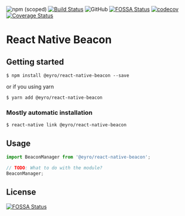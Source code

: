![npm (scoped)][npm-svg] [![Build Status][travis-svg]][travis-url] ![GitHub][license-svg] [![FOSSA Status][fossa-svg]][fossa-url] [![codecov][codecov-svg]][codecov-url] [![Coverage Status][coveralls-svg]][coveralls-url] 

# React Native Beacon

## Getting started

`$ npm install @eyro/react-native-beacon --save`

or if you using yarn

`$ yarn add @eyro/react-native-beacon`

### Mostly automatic installation

`$ react-native link @eyro/react-native-beacon`

## Usage
```javascript
import BeaconManager from '@eyro/react-native-beacon';

// TODO: What to do with the module?
BeaconManager;
```

## License
[![FOSSA Status](https://app.fossa.io/api/projects/git%2Bgithub.com%2Fcubeacon%2Freact-native-beacon.svg?type=large)](https://app.fossa.io/projects/git%2Bgithub.com%2Fcubeacon%2Freact-native-beacon?ref=badge_large)

[travis-svg]: https://travis-ci.org/cubeacon/react-native-beacon.svg?branch=master
[travis-url]: https://travis-ci.org/cubeacon/react-native-beacon
[fossa-svg]: https://app.fossa.com/api/projects/git%2Bgithub.com%2Fcubeacon%2Freact-native-beacon.svg?type=shield
[fossa-url]: https://app.fossa.com/projects/git%2Bgithub.com%2Fcubeacon%2Freact-native-beacon?ref=badge_shield
[codecov-svg]: https://codecov.io/gh/cubeacon/react-native-beacon/branch/master/graph/badge.svg
[codecov-url]: https://codecov.io/gh/cubeacon/react-native-beacon
[coveralls-svg]: https://coveralls.io/repos/github/cubeacon/react-native-beacon/badge.svg?branch=master
[coveralls-url]: https://coveralls.io/github/cubeacon/react-native-beacon?branch=master
[npm-svg]: https://img.shields.io/npm/v/@eyro/react-native-beacon
[license-svg]: https://img.shields.io/github/license/cubeacon/react-native-beacon